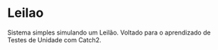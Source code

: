 # Leilao
Sistema simples simulando um Leilão. 
Voltado para o aprendizado de Testes de Unidade com Catch2.
